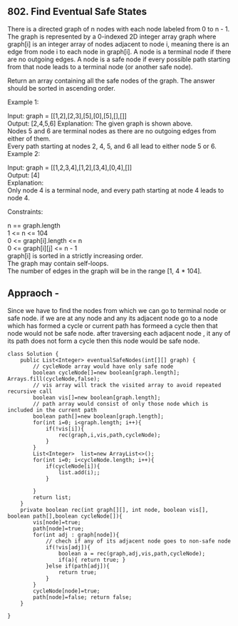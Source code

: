 ## 802. Find Eventual Safe States

There is a directed graph of n nodes with each node labeled from 0 to n - 1.  
The graph is represented by a 0-indexed 2D integer array graph where graph[i] is an integer array of nodes adjacent to node i, meaning there is an edge from node i to each node in graph[i].
A node is a terminal node if there are no outgoing edges. A node is a safe node if every possible path starting from that node leads to a terminal node (or another safe node).

Return an array containing all the safe nodes of the graph. The answer should be sorted in ascending order.

Example 1:  

Input: graph = [[1,2],[2,3],[5],[0],[5],[],[]]  
Output: [2,4,5,6] 
Explanation: The given graph is shown above.  
Nodes 5 and 6 are terminal nodes as there are no outgoing edges from either of them.  
Every path starting at nodes 2, 4, 5, and 6 all lead to either node 5 or 6.  
Example 2:  

Input: graph = [[1,2,3,4],[1,2],[3,4],[0,4],[]]  
Output: [4]  
Explanation:  
Only node 4 is a terminal node, and every path starting at node 4 leads to node 4.  

Constraints:

n == graph.length  
1 <= n <= 104  
0 <= graph[i].length <= n  
0 <= graph[i][j] <= n - 1  
graph[i] is sorted in a strictly increasing order.  
The graph may contain self-loops.  
The number of edges in the graph will be in the range [1, 4 * 104].  

## Appraoch - 
Since we have to find the nodes from which we can go to terminal node or safe node. if we are at any node and any its adjacent node go to a node which has formed a cycle or 
current path has formeed a cycle then that node would not be safe node. after traversing each adjacent node , it any of its path does not form a cycle then this node would be safe node.

```
class Solution {
    public List<Integer> eventualSafeNodes(int[][] graph) {
        // cycleNode array would have only safe node
        boolean cycleNode[]=new boolean[graph.length]; Arrays.fill(cycleNode,false);
        // vis array will track the visited array to avoid repeated recursive call
        boolean vis[]=new boolean[graph.length];
        // path array would consist of only those node which is included in the current path
        boolean path[]=new boolean[graph.length];
        for(int i=0; i<graph.length; i++){
            if(!vis[i]){ 
                rec(graph,i,vis,path,cycleNode);
            }
        }
        List<Integer>  list=new ArrayList<>();
        for(int i=0; i<cycleNode.length; i++){
            if(cycleNode[i]){
                list.add(i);;
            }
            
        }
        return list;
    }
    private boolean rec(int graph[][], int node, boolean vis[], boolean path[],boolean cycleNode[]){
        vis[node]=true;
        path[node]=true;
        for(int adj : graph[node]){
            // chech if any of its adjacent node goes to non-safe node
            if(!vis[adj]){
                boolean a = rec(graph,adj,vis,path,cycleNode);
                if(a){ return true; }
            }else if(path[adj]){
                return true;
            }
        }
        cycleNode[node]=true;
        path[node]=false; return false;
    }
    
}
